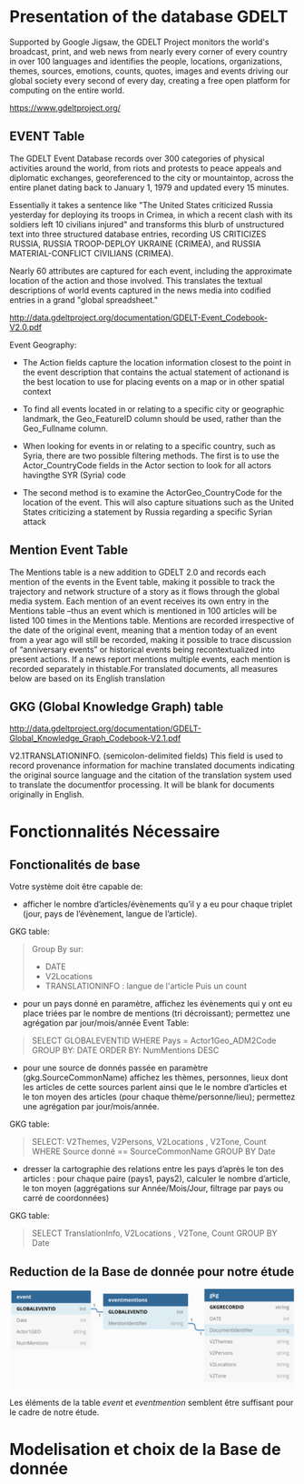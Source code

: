 # Presentation of the database GDELT

Supported by Google Jigsaw, the GDELT Project monitors the world's broadcast, print, and web news from nearly every corner of every country in over 100 languages and identifies the people, locations, organizations, themes, sources, emotions, counts, quotes, images and events driving our global society every second of every day, creating a free open platform for computing on the entire world.

https://www.gdeltproject.org/

## EVENT Table

The GDELT Event Database records over 300 categories of physical activities around the world, from riots and protests to peace appeals and diplomatic exchanges, georeferenced to the city or mountaintop, across the entire planet dating back to January 1, 1979 and updated every 15 minutes.

Essentially it takes a sentence like "The United States criticized Russia yesterday for deploying its troops in Crimea, in which a recent clash with its soldiers left 10 civilians injured" and transforms this blurb of unstructured text into three structured database entries, recording US CRITICIZES RUSSIA, RUSSIA TROOP-DEPLOY UKRAINE (CRIMEA), and RUSSIA MATERIAL-CONFLICT CIVILIANS (CRIMEA).

Nearly 60 attributes are captured for each event, including the approximate location of the action and those involved. This translates the textual descriptions of world events captured in the news media into codified entries in a grand "global spreadsheet."

http://data.gdeltproject.org/documentation/GDELT-Event_Codebook-V2.0.pdf


Event Geography:

 * The Action fields capture the location information closest to the point in the event description that contains the actual statement of actionand is the best location to use for placing events on a map or in other spatial context

 * To  find  all  events  located  in  or  relating  to  a  specific  city  or  geographic  landmark,  the  Geo_FeatureID column  should  be  used,  rather  than  the  Geo_Fullname  column. 

 * When looking for events in or relating to a specific country, such as Syria, there are two possible filtering methods.    The  first  is  to  use  the  Actor_CountryCode  fields  in  the  Actor  section  to  look  for  all  actors havingthe  SYR  (Syria)  code
 * The second method is to examine the  ActorGeo_CountryCode  for  the  location  of  the  event.    This  will  also  capture  situations  such  as  the United States criticizing a statement by Russia regarding a specific Syrian attack


## Mention Event Table 

The Mentions table is a new addition to GDELT 2.0 and records each mention of the events in the Event table, making it possible to track the trajectory and network structure of a story as it flows through the global media system.  Each mention of an event receives its own entry in the Mentions table –thus an event  which  is  mentioned  in  100  articles  will  be  listed  100  times  in  the  Mentions  table.    Mentions  are recorded irrespective of the date of the original event, meaning that a mention today of an event from a year ago will still be recorded, making it possible to trace discussion of “anniversary events” or historical events  being  recontextualized  into  present  actions.    If  a  news  report  mentions  multiple  events,  each mention  is  recorded  separately  in  thistable.For  translated  documents,  all measures  below  are  based on its English translation



## GKG (Global Knowledge Graph) table

http://data.gdeltproject.org/documentation/GDELT-Global_Knowledge_Graph_Codebook-V2.1.pdf

V2.1TRANSLATIONINFO.    (semicolon-delimited  fields)  This  field  is  used  to  record  provenance information  for  machine  translated  documents  indicating  the  original  source  language  and  the citation of the translation system used to translate the documentfor processing.  It will be blank for  documents  originally  in  English.


# Fonctionnalités Nécessaire

## Fonctionalités de base 

Votre système doit être capable de:
 * afficher le nombre d’articles/évènements qu’il y a eu pour chaque triplet (jour, pays de l’évènement, langue de l’article).
    
GKG table:

>  Group By sur:
>   - DATE
>   - V2Locations 
>   - TRANSLATIONINFO : langue de l'article
> Puis un count 

 * pour un pays donné en paramètre, affichez les évènements qui y ont eu place triées par le nombre de mentions (tri décroissant); permettez une agrégation par jour/mois/année
Event Table:

> SELECT GLOBALEVENTID 
> WHERE Pays = Actor1Geo_ADM2Code 
> GROUP BY: DATE
> ORDER BY: NumMentions DESC
 

 * pour une source de donnés passée en paramètre (gkg.SourceCommonName) affichez les thèmes, personnes, lieux dont les articles de cette sources parlent ainsi que le le nombre d’articles et le ton moyen des articles (pour chaque thème/personne/lieu); permettez une agrégation par jour/mois/année.

GKG table:

> SELECT: 
> V2Themes, V2Persons, V2Locations , V2Tone, Count
> WHERE Source donné == SourceCommonName
> GROUP BY Date

 * dresser la cartographie des relations entre les pays d’après le ton des articles : pour chaque paire (pays1, pays2), calculer le nombre d’article, le ton moyen (aggrégations sur Année/Mois/Jour, filtrage par pays ou carré de coordonnées)

GKG table:

> SELECT TranslationInfo, V2Locations , V2Tone, Count 
> GROUP BY Date


## Reduction de la Base de donnée pour notre étude

<img src="dbschema.png"></img>

Les éléments de la table *event* et *eventmention* semblent être suffisant pour le cadre de notre étude.

# Modelisation et choix de la Base de donnée

